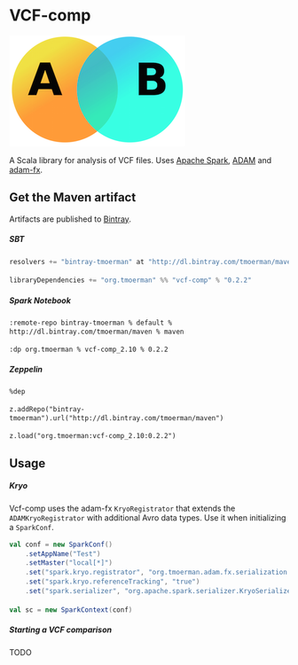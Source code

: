 # VCF-comp

![venn](img/venn.png)

A Scala library for analysis of VCF files. Uses [Apache Spark](http://spark.apache.org/), 
[ADAM](https://github.com/bigdatagenomics/adam) and [adam-fx](https://github.com/tmoerman/adam-fx).

## Get the Maven artifact

Artifacts are published to [Bintray](https://bintray.com/tmoerman/maven/vcf-comp).

##### SBT

```sbt
resolvers += "bintray-tmoerman" at "http://dl.bintray.com/tmoerman/maven"`

libraryDependencies += "org.tmoerman" %% "vcf-comp" % "0.2.2"
```

##### Spark Notebook

```
:remote-repo bintray-tmoerman % default % http://dl.bintray.com/tmoerman/maven % maven

:dp org.tmoerman % vcf-comp_2.10 % 0.2.2
```

##### Zeppelin

```
%dep

z.addRepo("bintray-tmoerman").url("http://dl.bintray.com/tmoerman/maven")

z.load("org.tmoerman:vcf-comp_2.10:0.2.2")
```

## Usage

##### Kryo

Vcf-comp uses the adam-fx `KryoRegistrator` that extends the `ADAMKryoRegistrator` with additional Avro data types. Use it
when initializing a `SparkConf`.
      
```scala
val conf = new SparkConf()
    .setAppName("Test")
    .setMaster("local[*]")
    .set("spark.kryo.registrator", "org.tmoerman.adam.fx.serialization.AdamFxKryoRegistrator")
    .set("spark.kryo.referenceTracking", "true")
    .set("spark.serializer", "org.apache.spark.serializer.KryoSerializer")
    
val sc = new SparkContext(conf)
```

##### Starting a VCF comparison

TODO